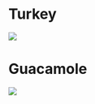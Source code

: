 # Turkey

![](https://enlacelatinonc.org/wp-content/uploads/2022/11/Pavo.jpg)


# Guacamole

![](https://natashaskitchen.com/wp-content/uploads/2020/05/Guacamole-Recipe-5-728x1092.jpg)
